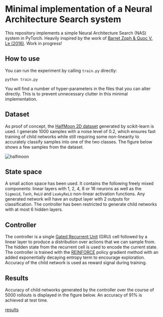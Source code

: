 # Minimal implementation of a Neural Architecture Search system

This repository implements a simple Neural Architecture Search (NAS) system in PyTorch. Heavily inspired by the work of [Barret Zoph & Quoc V. Le (2016)](https://arxiv.org/abs/1611.01578). Work in progress!

## How to use

You can run the experiment by calling ```train.py``` directly:

```
python train.py
```

You will find a number of hyper-parameters in the files that you can alter directly. This is to prevent unnecessary clutter in this minimal implementation.

## Dataset

As proof of concept, the [HalfMoon 2D dataset](https://scikit-learn.org/stable/modules/generated/sklearn.datasets.make_moons.html) generated by scikit-learn is used. I generate 1000 samples with a noise level of 0.2, which ensures fast training of child networks while still requiring some non-linearity to accurately classify samples into one of the two classes. The figure below shows a few samples from the dataset.

![halfmoon](https://i.imgur.com/ynSnpMU.png)

## State space

A small action space has been used. It contains the following freely mixed components: linear layers with 1, 2, 4, 8 or 16 neurons as well as the ```Sigmoid```, ```Tanh```, ```ReLU``` and ```LeakyReLU``` non-linear activation functions. Any generated network will have an output layer with 2 outputs for classification. The controller has been restricted to generate child networks with at most 6 hidden layers.

## Controller

The controller is a single [Gated Recurrent Unit](https://pytorch.org/docs/stable/nn.html#gru) (GRU) cell followed by a linear layer to produce a distribution over actions that we can sample from. The hidden state from the recurrent cell is used to encode the current state. The controller is trained with the [REINFORCE](http://www-anw.cs.umass.edu/~barto/courses/cs687/williams92simple.pdf) policy gradient method with an added exponentially decaying entropy term to encourage exploration. Accuracy of the child network is used as reward signal during training.

## Results

Accuracy of child networks generated by the controller over the course of 5000 rollouts is displayed in the figure below. An accuracy of 91% is achieved at test time.

[results](https://i.imgur.com/ADAPV0g.png)
